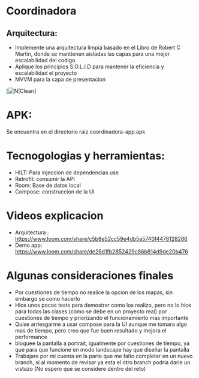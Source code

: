 # Coordinadora

## Arquitectura:
- Implemente una arquitectura limpia basado en el Libro de Robert C Martin, donde se mantienen aisladas las capas para una mejor escalabilidad del codigo.
- Aplique los principios S.O.L.I.D para mantener la eficiencia y escalabilidad el proyecto
- MVVM para la capa de presentacion

[![N|Clean](https://blog.cleancoder.com/uncle-bob/images/2012-08-13-the-clean-architecture/CleanArchitecture.jpg)]


# APK:
Se encuentra en el directorio raiz coordinadora-app.apk

# Tecnogologias y herramientas:
- HILT: Para injeccion de dependencias use 
- Retrofit: consumir la API
- Room: Base de datos local
- Compose: construccion de la UI

# Videos explicacion

- Arquitectura : https://www.loom.com/share/c5b8e52cc59e4db5a5740f4478128286
- Demo app: https://www.loom.com/share/de26d1fb2852429c86b814d9de20b476


# Algunas consideraciones finales
- Por cuestiones de tiempo no realice la opcion de los mapas, sin embargo se como hacerlo
- Hice unos pocos tests para demostrar como los realizo, pero no lo hice para todas las clases (como se debe en un proyecto real) por cuestiones de tiempo y priorizando el funcionamiento mas importante
- Quise arriesgarme a usar compose para la UI aunque me tomara algo mas de tiempo, pero creo que fue buen resultado y mejora el performance
- bloquee la pantalla a portrait, igualmente por cuestiones de tiempo, ya que para que funcione en modo landscape hay que diseñar la pantalla
- Trabajare por mi cuenta en la parte que me falto completar en un nuevo branch, si al momento de revisar ya esta el otro branch podria darle un vistazo (No espero que se considere dentro del reto)
